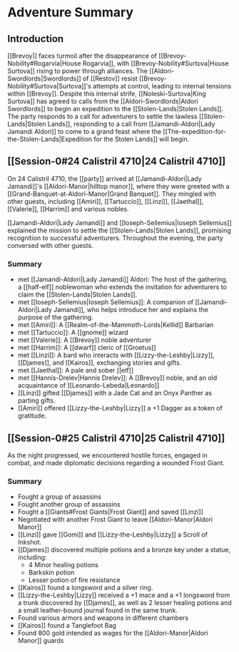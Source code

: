 # Adventure Summary
## Introduction
[[Brevoy]] faces turmoil after the disappearance of [[Brevoy-Nobility#Rogarvia|House Rogarvia]], with [[Brevoy-Nobility#Surtova|House Surtova]] rising to power through alliances. The [[Aldori-Swordlords|Swordlords]] of [[Restov]] resist [[Brevoy-Nobility#Surtova|Surtova]]'s attempts at control, leading to internal tensions within [[Brevoy]]. Despite this internal strife, [[Noleski-Surtova|King Surtova]] has agreed to calls from the [[Aldori-Swordlords|Aldori Swordlords]] to begin an expedition to the [[Stolen-Lands|Stolen Lands]]. The party responds to a call for adventurers to settle the lawless [[Stolen-Lands|Stolen Lands]], responding to a call from [[Jamandi-Aldori|Lady Jamandi Aldori]] to come to a grand feast where the [[The-expedition-for-the-Stolen-Lands|Expedition for the Stolen Lands]] will begin.
## [[Session-0#24 Calistril 4710|24 Calistril 4710]]
On 24 Calistril 4710, the [[party]] arrived at [[Jamandi-Aldori|Lady Jamandi]]'s [[Aldori-Manor|hilltop manor]], where they were greeted with a [[Grand-Banquet-at-Aldori-Manor|Grand Banquet]]. They mingled with other guests, including [[Amiri]], [[Tartuccio]], [[Linzi]], [[Jaethal]], [[Valerie]], [[Harrim]] and various nobles. 

[[Jamandi-Aldori|Lady Jamandi]] and [[Ioseph-Sellemius|Ioseph Sellemius]] explained the mission to settle the [[Stolen-Lands|Stolen Lands]], promising recognition to successful adventurers. Throughout the evening, the party conversed with other guests.
### Summary
- met [[Jamandi-Aldori|Lady Jamandi]] Aldori: The host of the gathering, a [[half-elf]] noblewoman who extends the invitation for adventurers to claim the [[Stolen-Lands|Stolen Lands]].
- met [[Ioseph-Sellemius|Ioseph Sellemius]]: A companion of [[Jamandi-Aldori|Lady Jamandi]], who helps introduce her and explains the purpose of the gathering.
- met [[Amiri]]: A [[Realm-of-the-Mammoth-Lords|Kellid]] Barbarian 
- met [[Tartuccio]]: A [[gnome]] wizard
- met [[Valerie]]: A [[Brevoy]] noble adventurer
- met [[Harrim]]: A [[dwarf]] cleric of [[Groetus]]
- met [[Linzi]]: A bard who interacts with [[Lizzy-the-Leshby|Lizzy]], [[Djames]], and [[Kairos]], exchanging stories and gifts.
- met [[Jaethal]]: A pale and sober [[elf]] 
- met [[Hannis-Drelev|Hannis Drelev]]: A [[Brevoy]] noble, and an old acquaintance of [[Leonardo-Lebeda|Leonardo]]
- [[Linzi]] gifted [[Djames]] with a Jade Cat and an Onyx Panther as parting gifts.
- [[Amiri]] offered [[Lizzy-the-Leshby|Lizzy]] a +1 Dagger as a token of gratitude.
## [[Session-0#25 Calistril 4710|25 Calistril 4710]]
As the night progressed, we encountered hostile forces, engaged in combat, and made diplomatic decisions regarding a wounded Frost Giant.
### Summary
- Fought a group of assassins
- Fought another group of assassins
- Fought a [[Giants#Frost Giants|Frost Giant]] and saved [[Linzi]]
- Negotiated with another Frost Giant to leave [[Aldori-Manor|Aldori Manor]]
- [[Linzi]] gave [[Gomi]] and [[Lizzy-the-Leshby|Lizzy]] a Scroll of Inkshot.
- [[Djames]] discovered multiple potions and a bronze key under a statue, including:
    - 4 Minor healing potions
    - Barkskin potion
    - Lesser potion of fire resistance
- [[Kairos]] found a longsword and a silver ring.
- [[Lizzy-the-Leshby|Lizzy]] received a +1 mace and a +1 longsword from a trunk discovered by [[Djames]], as well as 2 lesser healing potions and a small leather-bound journal found in the same trunk.
- Found various armors and weapons in different chambers
- [[Kairos]] found a Tanglefoot Bag
- Found 800 gold intended as wages for the [[Aldori-Manor|Aldori Manor]] guards